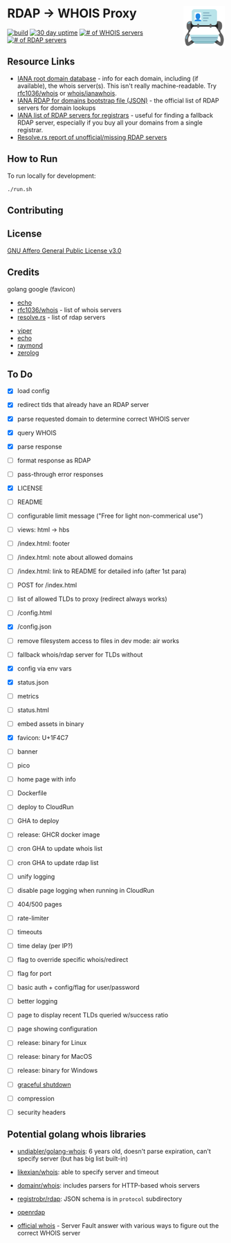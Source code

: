 # RDAP &rarr; WHOIS Proxy  [<img alt="Logo" src="static/favicon.svg" height="96" align="right"/>](https://rdap.redirect2.me/)

[![build](https://github.com/redirect2me/rdap-proxy/actions/workflows/gcr-deploy.yaml/badge.svg)](https://github.com/redirect2me/rdap-proxy/actions/workflows/gcr-deploy.yaml)
[![30 day uptime](https://img.shields.io/nodeping/uptime/akjuezyz-cdli-4wxo-8ay6-6frbmos55ik3.svg?label=30-day%20uptime&style=flat)](https://nodeping.com/reports/uptime/akjuezyz-cdli-4wxo-8ay6-6frbmos55ik3)
[![# of WHOIS servers](https://img.shields.io/badge/dynamic/json.svg?label=WHOIS+Servers&url=https%3A%2F%2Frdap.redirect2.me%2Fstatus.json&query=%24.whoisCount)](https://rdap.redirect2.me/config.json)
[![# of RDAP servers](https://img.shields.io/badge/dynamic/json.svg?label=RDAP+Servers&url=https%3A%2F%2Frdap.redirect2.me%2Fstatus.json&query=%24.rdapCount)](https://rdap.redirect2.me/config.json)


## Resource Links

- [IANA root domain database](https://www.iana.org/domains/root/db) - info for each domain, including (if available), the whois server(s).  This isn't really machine-readable.  Try [rfc1036/whois](https://github.com/rfc1036/whois/blob/next/tld_serv_list) or [whois/ianawhois](https://github.com/whois/ianawhois/blob/master/.code/update.rb).
- [IANA RDAP for domains bootstrap file (JSON)](https://data.iana.org/rdap/dns.json) - the official list of RDAP servers for domain lookups
- [IANA list of RDAP servers for registrars](https://www.iana.org/assignments/registrar-ids/registrar-ids.xhtml) - useful for finding a fallback RDAP server, especially if you buy all your domains from a single registrar.
- [Resolve.rs report of unofficial/missing RDAP servers](https://resolve.rs/domains/rdap-missing.html)

## How to Run

To run locally for development:
```
./run.sh
```

## Contributing

## License

[GNU Affero General Public License v3.0](LICENSE.txt)

## Credits

golang
google (favicon)

* [echo](https://echo.labstack.com/)
* [rfc1036/whois](https://github.com/rfc1036/whois/blob/next/tld_serv_list) - list of whois servers
* [resolve.rs](https://resolve.rs/domains/rdap.html) - list of rdap servers
<!-- to update:
curl https://resolve.rs/domains/rdap.json\?apikey\=sysadmin+rdap-proxy@redirect2.me | jq --sort-keys . >data/rdap.json
-->
* [viper](https://github.com/spf13/viper)
* [echo](https://echo.labstack.com/guide/)
* [raymond](https://github.com/aymerick/raymond)
* [zerolog](https://github.com/rs/zerolog)

## To Do

- [x] load config
- [x] redirect tlds that already have an RDAP server
- [x] parse requested domain to determine correct WHOIS server
- [x] query WHOIS
- [x] parse response
- [ ] format response as RDAP
- [ ] pass-through error responses

- [x] LICENSE
- [ ] README
- [ ] configurable limit message ("Free for light non-commerical use")
- [ ] views: html -> hbs
- [ ] /index.html: footer
- [ ] /index.html: note about allowed domains
- [ ] /index.html: link to README for detailed info (after 1st para)
- [ ] POST for /index.html
- [ ] list of allowed TLDs to proxy (redirect always works)

- [ ] /config.html
- [x] /config.json
- [ ] remove filesystem access to files in dev mode: air works

- [ ] fallback whois/rdap server for TLDs without
- [x] config via env vars

- [x] status.json
- [ ] metrics
- [ ] status.html

- [ ] embed assets in binary
- [x] favicon: U+1F4C7
- [ ] banner
- [ ] pico
- [ ] home page with info

- [ ] Dockerfile
- [ ] deploy to CloudRun
- [ ] GHA to deploy
- [ ] release: GHCR docker image
- [ ] cron GHA to update whois list
- [ ] cron GHA to update rdap list

- [ ] unify logging
- [ ] disable page logging when running in CloudRun

- [ ] 404/500 pages

- [ ] rate-limiter
- [ ] timeouts
- [ ] time delay (per IP?)
- [ ] flag to override specific whois/redirect
- [ ] flag for port
- [ ] basic auth + config/flag for user/password
- [ ] better logging
- [ ] page to display recent TLDs queried w/success ratio
- [ ] page showing configuration

- [ ] release: binary for Linux
- [ ] release: binary for MacOS
- [ ] release: binary for Windows

- [ ] [graceful shutdown](https://echo.labstack.com/cookbook/graceful-shutdown/)
- [ ] compression
- [ ] security headers

## Potential golang whois libraries

- [undiabler/golang-whois](github.com/undiabler/golang-whois): 6 years old, doesn't parse expiration, can't specify server (but has big list built-in)
- [likexian/whois](https://github.com/likexian/whois/): able to specify server and timeout
- [domainr/whois](https://github.com/domainr/whois): includes parsers for HTTP-based whois servers

- [registrobr/rdap](https://github.com/registrobr/rdap): JSON schema is in `protocol` subdirectory
- [openrdap](https://github.com/openrdap)

- [official whois](https://serverfault.com/questions/343941/how-can-i-find-the-whois-server-for-any-tld) - Server Fault answer with various ways to figure out the correct WHOIS server
